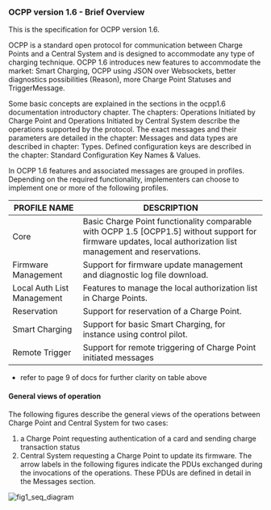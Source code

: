 ### OCPP version 1.6 - Brief Overview
This is the specification for OCPP version 1.6.

OCPP is a standard open protocol for communication between Charge Points and a Central System and is designed to accommodate any type of charging technique.
OCPP 1.6 introduces new features to accommodate the market: Smart Charging, OCPP using JSON over Websockets, better diagnostics possibilities (Reason),
more Charge Point Statuses and TriggerMessage.  

Some basic concepts are explained in the sections in the ocpp1.6 documentation introductory chapter. 
The chapters: Operations Initiated by Charge Point and Operations Initiated by Central System describe the operations supported by the protocol. 
The exact messages and their parameters are detailed in the chapter: Messages and data types are described in chapter: Types. 
Defined configuration keys are described in the chapter: Standard Configuration Key Names & Values.  

In OCPP 1.6 features and associated messages are grouped in profiles. 
Depending on the required functionality, implementers can choose to implement one or more of the following profiles.

|PROFILE NAME  |  DESCRIPTION  |
| --- | --- |
|  Core  |  Basic Charge Point functionality comparable with OCPP 1.5 [OCPP1.5] without support for firmware updates, local authorization list management and reservations.
|  Firmware Management  |  Support for firmware update management and diagnostic log file download.
|  Local Auth List Management  |  Features to manage the local authorization list in Charge Points.
|  Reservation  |  Support for reservation of a Charge Point.
|  Smart Charging  |  Support for basic Smart Charging, for instance using control pilot.
|  Remote Trigger  |  Support for remote triggering of Charge Point initiated messages

* refer to page 9 of docs for further clarity on table above  


#### General views of operation
The following figures describe the general views of the operations between Charge Point and Central System for two cases:
1. a Charge Point requesting authentication of a card and sending charge transaction status
2. Central System requesting a Charge Point to update its firmware.
The arrow labels in the following figures indicate the PDUs exchanged during the invocations of the operations. These PDUs are defined in detail in the Messages section.

![fig1_seq_diagram](https://github.com/harryk-tothebrim/brim-docs/assets/139219682/cb33987f-767f-412d-8ef8-0bf4ed9cffbb)





